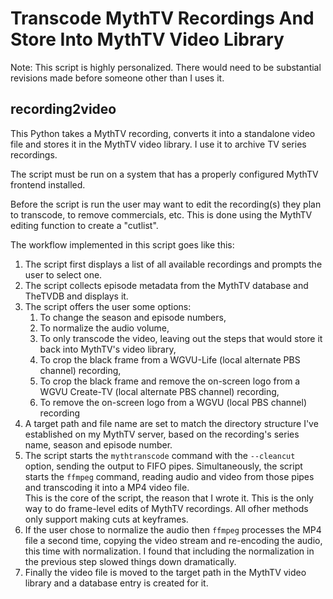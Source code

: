 # Transcode MythTV Recordings And Store Into MythTV Video Library

Note: This script is highly personalized.  There would need to be substantial revisions made before someone other than I uses it.

## recording2video

This Python takes a MythTV recording, converts it into a standalone video file and stores it in the MythTV video library.  I use it to archive TV series recordings.

The script must be run on a system that has a properly configured MythTV frontend installed.

Before the script is run the user may want to edit the recording(s) they plan to transcode, to remove commercials, etc.  This is done using the MythTV editing function to create a "cutlist".

The workflow implemented in this script goes like this:
1. The script first displays a list of all available recordings and prompts the user to select one.
2. The script collects episode metadata from the MythTV database and TheTVDB and displays it.
4. The script offers the user some options:
   1. To change the season and episode numbers,
   2. To normalize the audio volume,
   3. To only transcode the video, leaving out the steps that would store it back into MythTV's video library,
   4. To crop the black frame from a WGVU-Life (local alternate PBS channel) recording,
   5. To crop the black frame and remove the on-screen logo from a WGVU Create-TV (local alternate PBS channel) recording,
   6. To remove the on-screen logo from a WGVU (local PBS channel) recording
5. A target path and file name are set to match the directory structure I've established on my MythTV server, based on the recording's series name, season and episode number.
6. The script starts the `mythtranscode` command with the `--cleancut` option, sending the output to FIFO pipes. Simultaneously, the script starts the `ffmpeg` command, reading audio and video from those pipes and transcoding it into a MP4 video file.  
  This is the core of the script, the reason that I wrote it. This is the only way to do frame-level edits of MythTV recordings. All ofher methods only support making cuts at keyframes.
6. If the user chose to normalize the audio then `ffmpeg` processes the MP4 file a second time, copying the video stream and re-encoding the audio, this time with normalization. I found that including the normalization in the previous step slowed things down dramatically.
7. Finally the video file is moved to the target path in the MythTV video library and a database entry is created for it.

